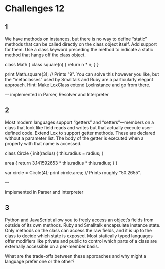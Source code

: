 # Challenges 12

## 1

We have methods on instances, but there is no way to define “static” methods that can be called directly on the class object itself. 
Add support for them. 
Use a class keyword preceding the method to indicate a static method that hangs off the class object.

class Math {
class square(n) {
return n * n;
}
}

print Math.square(3); // Prints "9".
You can solve this however you like, but the “metaclasses” used by Smalltalk and Ruby are a particularly elegant approach. Hint: Make LoxClass extend LoxInstance and go from there.

--
implemented in Parser, Resolver and Interpreter

## 2

Most modern languages support “getters” and “setters”—members on a class that look like field reads and writes but that actually execute user-defined code. 
Extend Lox to support getter methods. 
These are declared without a parameter list. 
The body of the getter is executed when a property with that name is accessed.

class Circle {
init(radius) {
this.radius = radius;
}

area {
return 3.141592653 * this.radius * this.radius;
}
}

var circle = Circle(4);
print circle.area; // Prints roughly "50.2655".

--

implemented in Parser and Interpreter

## 3

Python and JavaScript allow you to freely access an object’s fields from outside of its own methods. Ruby and Smalltalk encapsulate instance state. Only methods on the class can access the raw fields, and it is up to the class to decide which state is exposed. Most statically typed languages offer modifiers like private and public to control which parts of a class are externally accessible on a per-member basis.

What are the trade-offs between these approaches and why might a language prefer one or the other?



